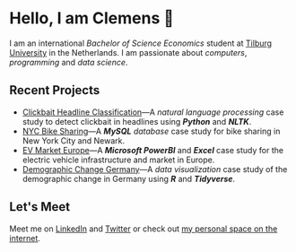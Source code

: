 # Hello, I am Clemens 👋

I am an international *Bachelor of Science Economics* student at [Tilburg University](https://www.tilburguniversity.edu/education/bachelors-programs/economics) in the Netherlands. I am passionate about *computers*, *programming* and *data science*.

## Recent Projects

- [Clickbait Headline Classification](https://github.com/clemensheithecker/clickbait-headline-classification)—A _natural language processing_ case study to detect clickbait in headlines using ___Python___ and ___NLTK___.
- [NYC Bike Sharing](https://github.com/clemensheithecker/nyc-bike-sharing)—A ___MySQL__ database_ case study for bike sharing in New York City and Newark.
- [EV Market Europe](https://github.com/clemensheithecker/ev-market-europe)—A ___Microsoft PowerBI___ and ___Excel___ case study for the electric vehicle infrastructure and market in Europe.
- [Demographic Change Germany](https://github.com/clemensheithecker/demographic-change-germany)—A _data visualization_ case study of the demographic change in Germany using ___R___ and ___Tidyverse___.

## Let's Meet

Meet me on [LinkedIn](https://www.linkedin.com/in/clemensheithecker) and [Twitter](https://twitter.com/cheithecker) or check out [my personal space on the internet](https://clemensheithecker.com/).
